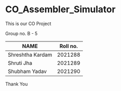 # CO_Assembler_Simulator

This is our CO Project 

Group no. B - 5


| NAME  | Roll no.  |
|---|---|
| Shreshtha Kardam  | 2021288  |
| Shruti Jha  | 2021289  |
| Shubham Yadav  | 2021290  |



Thank You

